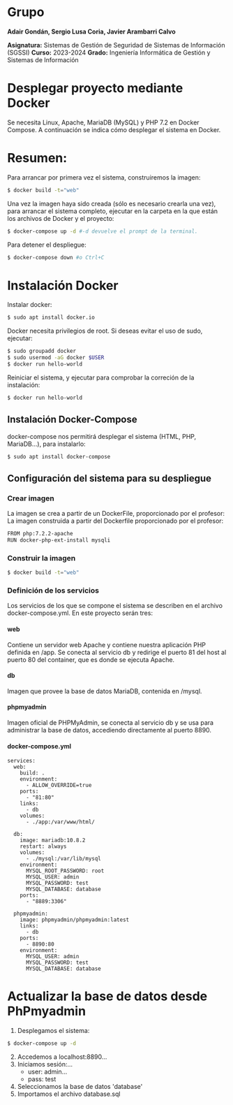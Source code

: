 # Grupo
**Adair Gondán, Sergio Lusa Coria, Javier Arambarri Calvo**

**Asignatura:** Sistemas de Gestión de Seguridad de Sistemas de Información (SGSSI)
**Curso:** 2023-2024
**Grado:** Ingeniería Informática de Gestión y Sistemas de Información

# Desplegar proyecto mediante Docker
Se necesita Linux, Apache, MariaDB (MySQL) y PHP 7.2 en Docker Compose. A continuación se indica cómo desplegar el sistema en Docker.

# Resumen:
Para arrancar por primera vez el sistema, construiremos la imagen:
```bash
$ docker build -t="web"
```

Una vez la imagen haya sido creada (sólo es necesario crearla una vez), para arrancar el sistema completo, ejecutar en la carpeta en la que están los archivos de Docker y el proyecto:
```bash
$ docker-compose up -d #-d devuelve el prompt de la terminal.
```

Para detener el despliegue:
```bash
$ docker-compose down #o Ctrl+C
```

# Instalación Docker

Instalar docker:
```bash
$ sudo apt install docker.io
```

Docker necesita privilegios de root. Si deseas evitar el uso de sudo, ejecutar:
```bash
$ sudo groupadd docker
$ sudo usermod -aG docker $USER
$ docker run hello-world
```

Reiniciar el sistema, y ejecutar para comprobar la correción de la instalación:
```bash
$ docker run hello-world
```

## Instalación Docker-Compose

docker-compose nos permitirá desplegar el sistema (HTML, PHP, MariaDB...), para instalarlo:
```bash
$ sudo apt install docker-compose
```

## Configuración del sistema para su despliegue
### Crear imagen
La imagen se crea a partir de un DockerFile, proporcionado por el profesor:
La imagen construida a partir del Dockerfile proporcionado por el profesor:
```bash
FROM php:7.2.2-apache
RUN docker-php-ext-install mysqli
```

### Construir la imagen
```bash
$ docker build -t="web"
```

### Definición de los servicios
Los servicios de los que se compone el sistema se describen en el archivo docker-compose.yml. En este proyecto serán tres:
#### web
Contiene un servidor web Apache y contiene nuestra aplicación PHP definida en /app. Se conecta al servicio db y redirige el puerto 81 del host al puerto 80 del container, que es donde se ejecuta Apache.
#### db
Imagen que provee la base de datos MariaDB, contenida en /mysql.
#### phpmyadmin
Imagen oficial de PHPMyAdmin, se conecta al servicio db y se usa para administrar la base de datos, accediendo directamente al puerto 8890. 
#### docker-compose.yml
```
services:
  web:
    build: .
    environment:
      - ALLOW_OVERRIDE=true
    ports:
      - "81:80"
    links:
      - db
    volumes:
      - ./app:/var/www/html/

  db:
    image: mariadb:10.8.2
    restart: always
    volumes:
      - ./mysql:/var/lib/mysql
    environment:
      MYSQL_ROOT_PASSWORD: root
      MYSQL_USER: admin
      MYSQL_PASSWORD: test
      MYSQL_DATABASE: database
    ports:
      - "8889:3306"

  phpmyadmin:
    image: phpmyadmin/phpmyadmin:latest
    links:
      - db
    ports:
      - 8890:80
    environment:
      MYSQL_USER: admin
      MYSQL_PASSWORD: test
      MYSQL_DATABASE: database
```

# Actualizar la base de datos desde PhPmyadmin
1. Desplegamos el sistema:
```bash
$ docker-compose up -d
```
2. Accedemos a localhost:8890...
3. Iniciamos sesión:...
	- user: admin...
	- pass: test
4. Seleccionamos la base de datos 'database'
5. Importamos el archivo database.sql
